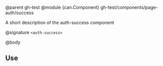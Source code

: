 @parent gh-test
@module {can.Component} gh-test/components/page-auth/success <auth-success>

A short description of the auth-success component

@signature `<auth-success>`

@body

## Use

